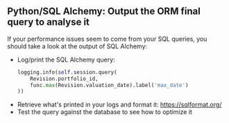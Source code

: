 ## Python/SQL Alchemy: Output the ORM final query to analyse it
If your performance issues seem to come from your SQL queries, you should take a look at the output of SQL Alchemy:
- Log/print the SQL Alchemy query:
    ```python
    logging.info(self.session.query(
        Revision.portfolio_id,
        func.max(Revision.valuation_date).label('max_date')
    ))
    ```
- Retrieve what's printed in your logs and format it: https://sqlformat.org/
- Test the query against the database to see how to optimize it
